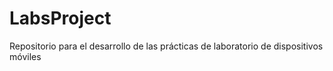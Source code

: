 # LabsProject
 Repositorio para el desarrollo de las prácticas de laboratorio de dispositivos móviles
